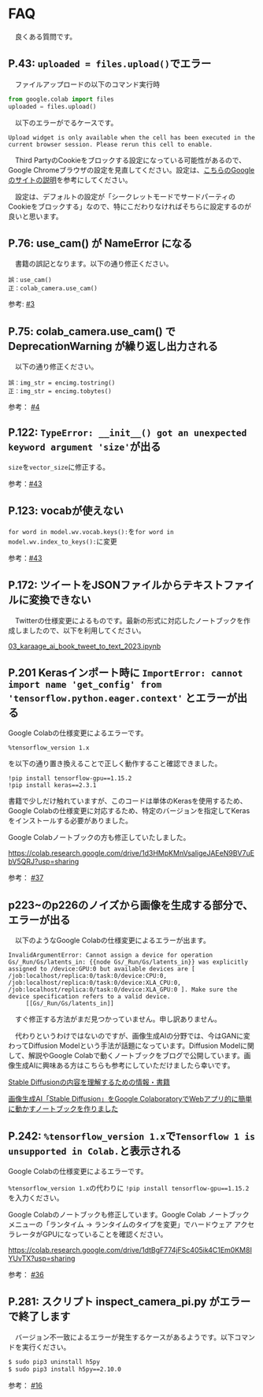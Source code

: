 # FAQ

　良くある質問です。

## P.43: `uploaded = files.upload()`でエラー

　ファイルアップロードの以下のコマンド実行時

```python
from google.colab import files
uploaded = files.upload()
```

　以下のエラーがでるケースです。

```
Upload widget is only available when the cell has been executed in the current browser session. Please rerun this cell to enable.
```

　Third PartyのCookieをブロックする設定になっている可能性があるので、Google Chromeブラウザの設定を見直してください。設定は、[こちらのGoogleのサイトの説明](https://support.google.com/chrome/answer/95647?co=GENIE.Platform%3DDesktop&hl=ja#zippy=%2Ccookie-%E3%82%92%E8%A8%B1%E5%8F%AF%E3%81%BE%E3%81%9F%E3%81%AF%E3%83%96%E3%83%AD%E3%83%83%E3%82%AF%E3%81%99%E3%82%8B)を参考にしてください。

　設定は、デフォルトの設定が「シークレットモードでサードパーティのCookieをブロックする」なので、特にこだわりなければそちらに設定するのが良いと思います。

## P.76: use_cam() が NameError になる

　書籍の誤記となります。以下の通り修正ください。

```
誤：use_cam()
正：colab_camera.use_cam()
```

参考: [#3](https://github.com/karaage0703/karaage-ai-book/issues/3)

## P.75: colab_camera.use_cam() で DeprecationWarning が繰り返し出力される

　以下の通り修正ください。

```
誤：img_str = encimg.tostring()
正：img_str = encimg.tobytes()
```

参考： [#4](https://github.com/karaage0703/karaage-ai-book/issues/4)


## P.122: `TypeError: __init__() got an unexpected keyword argument 'size'`が出る

`size`を`vector_size`に修正する。

参考：[#43](https://github.com/karaage0703/karaage-ai-book/issues/43)

## P.123: vocabが使えない

`for word in model.wv.vocab.keys():`を`for word in model.wv.index_to_keys():`に変更

参考：[#43](https://github.com/karaage0703/karaage-ai-book/issues/43)


## P.172: ツイートをJSONファイルからテキストファイルに変換できない

　Twitterの仕様変更によるものです。最新の形式に対応したノートブックを作成しましたので、以下を利用してください。

[03_karaage_ai_book_tweet_to_text_2023.ipynb](https://github.com/karaage0703/karaage-ai-book/blob/master/ch03/03_karaage_ai_book_tweet_to_text_2023.ipynb)

## P.201 Kerasインポート時に `ImportError: cannot import name 'get_config' from 'tensorflow.python.eager.context'` とエラーが出る

 Google Colabの仕様変更によるエラーです。

```
%tensorflow_version 1.x
```

を以下の通り置き換えることで正しく動作すること確認できました。

```
!pip install tensorflow-gpu==1.15.2
!pip install keras==2.3.1
```

書籍で少しだけ触れていますが、このコードは単体のKerasを使用するため、Google Colabの仕様変更に対応するため、特定のバージョンを指定してKerasをインストールする必要がありました。

Google Colabノートブックの方も修正していたしました。

https://colab.research.google.com/drive/1d3HMpKMnVsaligeJAEeN9BV7uEbV5QRJ?usp=sharing

参考： [#37](https://github.com/karaage0703/karaage-ai-book/issues/37)

## p223~のp226のノイズから画像を生成する部分で、エラーが出る

　以下のようなGoogle Colabの仕様変更によるエラーが出ます。

```
InvalidArgumentError: Cannot assign a device for operation Gs/_Run/Gs/latents_in: {{node Gs/_Run/Gs/latents_in}} was explicitly assigned to /device:GPU:0 but available devices are [ /job:localhost/replica:0/task:0/device:CPU:0, /job:localhost/replica:0/task:0/device:XLA_CPU:0, /job:localhost/replica:0/task:0/device:XLA_GPU:0 ]. Make sure the device specification refers to a valid device.
	 [[Gs/_Run/Gs/latents_in]]
```

　すぐ修正する方法がまだ見つかっていません。申し訳ありません。
 
　代わりというわけではないのですが、画像生成AIの分野では、今はGANに変わってDiffusion Modelという手法が話題になっています。Diffusion Modelに関して、解説やGoogle Colabで動くノートブックをブログで公開しています。画像生成AIに興味ある方はこちらも参考にしていただけましたら幸いです。
 
 [Stable Diffusionの内容を理解するための情報・書籍](https://karaage.hatenadiary.jp/entry/2022/09/23/073000)
 
 [画像生成AI「Stable Diffusion」をGoogle ColaboratoryでWebアプリ的に簡単に動かすノートブックを作りました](https://karaage.hatenadiary.jp/entry/2022/08/29/073000)


## P.242: `%tensorflow_version 1.x`で`Tensorflow 1 is unsupported in Colab.`と表示される

 Google Colabの仕様変更によるエラーです。

`%tensorflow_version 1.x`の代わりに `!pip install tensorflow-gpu==1.15.2` を入力ください。


Google Colabのノートブックも修正しています。Google Colab ノートブック メニューの「ランタイム -> ランタイムのタイプを変更」でハードウェア アクセラレータがGPUになっていることを確認ください。

https://colab.research.google.com/drive/1dtBgF774jFSc405ik4C1Em0KM8IYUvTX?usp=sharing

参考： [#36](https://github.com/karaage0703/karaage-ai-book/issues/36)



## P.281: スクリプト inspect_camera_pi.py がエラーで終了します

　バージョン不一致によるエラーが発生するケースがあるようです。以下コマンドを実行ください。

```sh
$ sudo pip3 uninstall h5py
$ sudo pip3 install h5py==2.10.0
```

参考： [#16](https://github.com/karaage0703/karaage-ai-book/issues/16)
